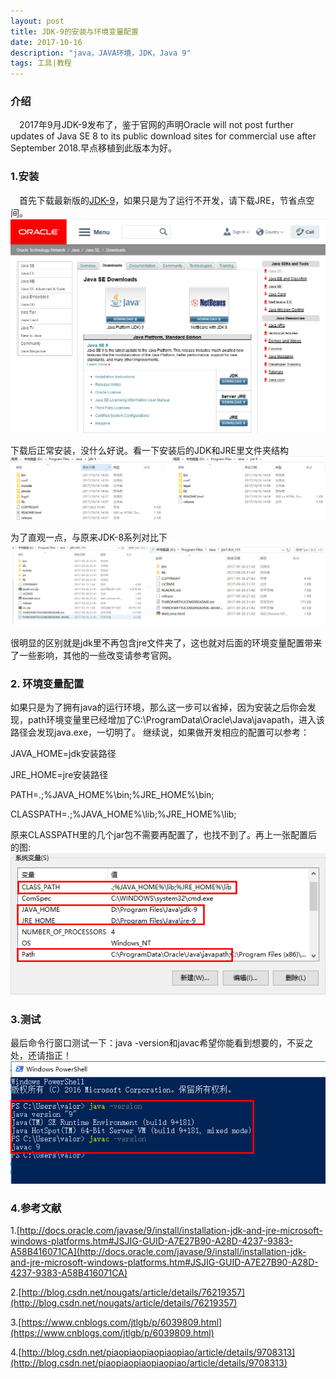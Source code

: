 ```yaml
---
layout: post
title: JDK-9的安装与环境变量配置
date: 2017-10-16 
description: "java，JAVA环境，JDK，Java 9"
tags: 工具|教程   
---
```

### 介绍
　2017年9月JDK-9发布了，鉴于官网的声明Oracle will not post further updates of Java SE 8 to its public download sites for commercial use after September 2018.早点移植到此版本为好。


### 1.安装

 　首先下载最新版的[JDK-9](http://www.oracle.com/technetwork/java/javase/downloads/index.html)，如果只是为了运行不开发，请下载JRE，节省点空间。
![](/images/posts/jdk/jdk-9.png)

下载后正常安装，没什么好说。看一下安装后的JDK和JRE里文件夹结构
![](/images/posts/jdk/jdk-9-list.png)

为了直观一点，与原来JDK-8系列对比下
![](/images/posts/jdk/jdk-8-list.png)

很明显的区别就是jdk里不再包含jre文件夹了，这也就对后面的环境变量配置带来了一些影响，其他的一些改变请参考官网。

### 2. 环境变量配置

如果只是为了拥有java的运行环境，那么这一步可以省掉，因为安装之后你会发现，path环境变量里已经增加了C:\ProgramData\Oracle\Java\javapath，进入该路径会发现java.exe，一切明了。
继续说，如果做开发相应的配置可以参考：

JAVA_HOME=jdk安装路径                  

JRE_HOME=jre安装路径	

PATH=.;%JAVA_HOME%\bin;%JRE_HOME%\bin;  

CLASSPATH=.;%JAVA_HOME%\lib;%JRE_HOME%\lib;

原来CLASSPATH里的几个jar包不需要再配置了，也找不到了。再上一张配置后的图:
![](/images/posts/jdk/jdk-9-setting.png)

### 3.测试
最后命令行窗口测试一下：java -version和javac希望你能看到想要的，不妥之处，还请指正！
![](/images/posts/jdk/jdk-9-test.png)


### 4.参考文献

1.[http://docs.oracle.com/javase/9/install/installation-jdk-and-jre-microsoft-windows-platforms.htm#JSJIG-GUID-A7E27B90-A28D-4237-9383-A58B416071CA](http://docs.oracle.com/javase/9/install/installation-jdk-and-jre-microsoft-windows-platforms.htm#JSJIG-GUID-A7E27B90-A28D-4237-9383-A58B416071CA)

2.[http://blog.csdn.net/nougats/article/details/76219357](http://blog.csdn.net/nougats/article/details/76219357)

3.[https://www.cnblogs.com/jtlgb/p/6039809.html](https://www.cnblogs.com/jtlgb/p/6039809.html)

4.[http://blog.csdn.net/piaopiaopiaopiaopiao/article/details/9708313](http://blog.csdn.net/piaopiaopiaopiaopiao/article/details/9708313)

